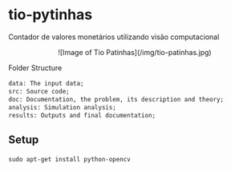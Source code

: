 # tio-pytinhas
Contador de valores monetários utilizando visão computacional

<div align="center">
![Image of Tio Patinhas](/img/tio-patinhas.jpg)
</div>

Folder Structure

    data: The input data;
    src: Source code;
    doc: Documentation, the problem, its description and theory;
    analysis: Simulation analysis;
    results: Outputs and final documentation;

## Setup

``` 
sudo apt-get install python-opencv

```